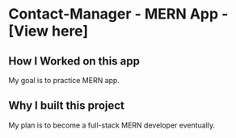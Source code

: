 # Contact-Manager - MERN App - [View here]
## How I Worked on this app

My goal is to practice MERN app.

## Why I built this project

My plan is to become a full-stack MERN developer eventually.
